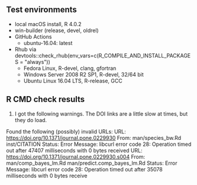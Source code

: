 ## Test environments

* local macOS install, R 4.0.2
* win-builder (release, devel, oldrel)
* GitHub Actions
    + ubuntu-16.04: latest
* Rhub via devtools::check_rhub(env_vars=c(R_COMPILE_AND_INSTALL_PACKAGES = "always"))
    + Fedora Linux, R-devel, clang, gfortran
    + Windows Server 2008 R2 SP1, R-devel, 32/64 bit
    + Ubuntu Linux 16.04 LTS, R-release, GCC


## R CMD check results

1. I got the following warnings. The DOI links are a little slow at times, but they do load.

Found the following (possibly) invalid URLs:
  URL: https://doi.org/10.1371/journal.pone.0229930
    From: man/species_bw.Rd
          inst/CITATION
    Status: Error
    Message: libcurl error code 28:
      	Operation timed out after 47407 milliseconds with 0 bytes received
  URL: https://doi.org/10.1371/journal.pone.0229930.s004
    From: man/comp_bayes_lm.Rd
          man/predict.comp_bayes_lm.Rd
    Status: Error
    Message: libcurl error code 28:
      	Operation timed out after 35078 milliseconds with 0 bytes receive
